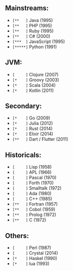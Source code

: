 ## Mainstreams:
- `[**   ]` Java (1995)
- `[**   ]` PHP (1995)
- `[**   ]` Ruby (1995)
- `[**   ]` C# (2000)
- `[***  ]` JavaScript (1995)
- `[*****]` Python (1991)

## JVM:
- `[     ]` Clojure (2007)
- `[*    ]` Groovy (2003)
- `[*    ]` Scala (2004)
- `[*    ]` Kotlin (2011)

## Secondary:
- `[*    ]` Go (2009)
- `[*    ]` Julia (2012)
- `[*    ]` Rust (2014)
- `[*    ]` Elixir (2014)
- `[**   ]` Dart / Flutter (2011)

## Historicals:
- `[     ]` Lisp (1958)
- `[     ]` APL (1966)
- `[     ]` Pascal (1970)
- `[     ]` Forth (1970)
- `[     ]` Smalltalk (1972)
- `[     ]` Ada (1980)
- `[     ]` C++ (1985)
- `[**   ]` Fortran (1957)
- `[**   ]` Cobol (1959)
- `[**   ]` Prolog (1972)
- `[**   ]` C (1972)

## Others:
- `[     ]` Perl (1987)
- `[     ]` Crystal (2014)
- `[*    ]` Haskel (1990)
- `[*    ]` lua (1993)
